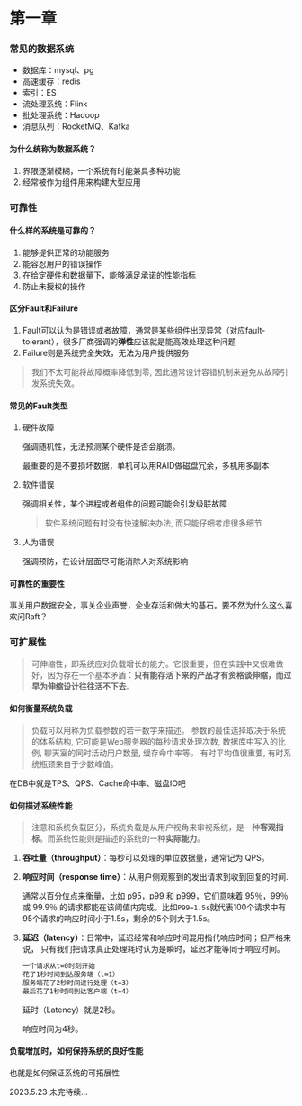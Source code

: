 # 第一章

### 常见的数据系统

- 数据库：mysql、pg
- 高速缓存：redis
- 索引：ES
- 流处理系统：Flink
- 批处理系统：Hadoop
- 消息队列：RocketMQ、Kafka

#### 为什么统称为数据系统？

1. 界限逐渐模糊，一个系统有时能兼具多种功能
2. 经常被作为组件用来构建大型应用

### 可靠性

#### 什么样的系统是可靠的？

1. 能够提供正常的功能服务
2. 能容忍用户的错误操作
3. 在给定硬件和数据量下，能够满足承诺的性能指标
4. 防止未授权的操作

#### 区分Fault和Failure

1. Fault可以认为是错误或者故障，通常是某些组件出现异常（对应fault-tolerant），很多厂商强调的**弹性**应该就是能高效处理这种问题
2. Failure则是系统完全失效，无法为用户提供服务

> 我们不太可能将故障概率降低到零, 因此通常设计容错机制来避免从故障引发系统失效。 

#### 常见的Fault类型

1. 硬件故障

   强调随机性，无法预测某个硬件是否会崩溃。

   最重要的是不要损坏数据，单机可以用RAID做磁盘冗余，多机用多副本

2. 软件错误

   强调相关性，某个进程或者组件的问题可能会引发级联故障

   > 软件系统问题有时没有快速解决办法, 而只能仔细考虑很多细节

3. 人为错误

   强调预防，在设计层面尽可能消除人对系统影响

#### 可靠性的重要性

事关用户数据安全，事关企业声誉，企业存活和做大的基石。要不然为什么这么喜欢问Raft？

### 可扩展性

> 可伸缩性，即系统应对负载增长的能力。它很重要，但在实践中又很难做好，因为存在一个基本矛盾：**只有能存活下来的产品才有资格谈伸缩，而过早为伸缩设计往往活不下去**。

#### 如何衡量系统负载

> 负载可以用称为负载参数的若干数字来描述。 参数的最佳选择取决于系统的体系结构, 它可能是Web服务器的每秒请求处理次数, 数据库中写入的比例, 聊天室的同时活动用户数量, 缓存命中率等。 有时平均值很重要, 有时系统瓶颈来自于少数峰值。

在DB中就是TPS、QPS、Cache命中率、磁盘IO吧

#### 如何描述系统性能

> 注意和系统负载区分，系统负载是从用户视角来审视系统，是一种**客观指标**。而系统性能则是描述的系统的一种**实际能力**。

1. **吞吐量（throughput）**：每秒可以处理的单位数据量，通常记为 QPS。

2. **响应时间（response time）**：从用户侧观察到的发出请求到收到回复的时间.

    通常以百分位点来衡量，比如 p95，p99 和 p999，它们意味着 95％，99％或 99.9％ 的请求都能在该阈值内完成。比如`P99=1.5s`就代表100个请求中有95个请求的响应时间小于1.5s，剩余的5个则大于1.5s。

3. **延迟（latency）**：日常中，延迟经常和响应时间混用指代响应时间；但严格来说， 只有我们把请求真正处理耗时认为是瞬时，延迟才能等同于响应时间。

    ```tex
    一个请求从t=0时刻开始
    花了1秒时间到达服务端（t=1）
    服务端花了2秒时间进行处理（t=3）
    最后花了1秒时间到达客户端（t=4）
    ```

    延时（Latency）就是2秒。

    响应时间为4秒。

#### 负载增加时，如何保持系统的良好性能

也就是如何保证系统的可拓展性

2023.5.23 未完待续...